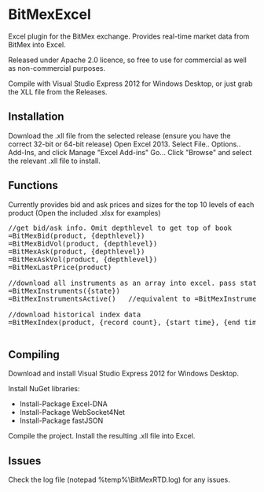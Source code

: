 # BitMexExcel
Excel plugin for the BitMex exchange. Provides real-time market data from BitMex into Excel.

Released under Apache 2.0 licence, so free to use for commercial as well as non-commercial purposes.

Compile with Visual Studio Express 2012 for Windows Desktop, or just grab the XLL file from the Releases.

## Installation
Download the .xll file from the selected release (ensure you have the correct 32-bit or 64-bit release)
Open Excel 2013. Select File.. Options.. Add-Ins, and click Manage "Excel Add-ins" Go...
Click "Browse" and select the relevant .xll file to install.

## Functions
Currently provides bid and ask prices and sizes for the top 10 levels of each product (Open the included .xlsx for examples)

<pre>
//get bid/ask info. Omit depthlevel to get top of book
=BitMexBid(product, {depthlevel})
=BitMexBidVol(product, {depthlevel})
=BitMexAsk(product, {depthlevel})
=BitMexAskVol(product, {depthlevel})
=BitMexLastPrice(product)

//download all instruments as an array into excel. pass state to download particular instruments in a particular state (e.g. "Open") only, or omit to get all instruments.
=BitMexInstruments({state})
=BitMexInstrumentsActive()   //equivalent to =BitMexInstruments("Open")

//download historical index data
=BitMexIndex(product, {record count}, {start time}, {end time})

</pre>

## Compiling
Download and install Visual Studio Express 2012 for Windows Desktop.

Install NuGet libraries:
* Install-Package Excel-DNA
* Install-Package WebSocket4Net
* Install-Package fastJSON

Compile the project. Install the resulting .xll file into Excel.

## Issues
Check the log file (notepad %temp%\BitMexRTD.log) for any issues.
